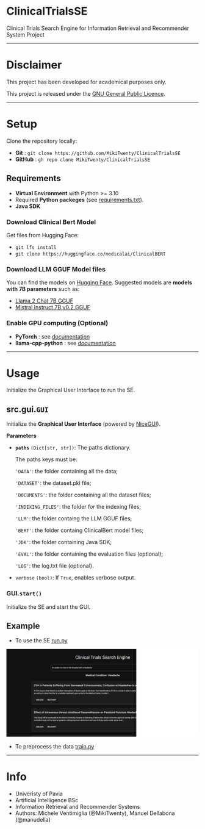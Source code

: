 # ClinicalTrialsSE

Clinical Trials Search Engine for Information Retrieval and Recommender System Project

---

# Disclaimer

This project has been developed for academical purposes only.

This project is released under the [GNU General Public Licence](https://github.com/MikiTwenty/ClinicalTrialsSE/blob/main/LICENSE).

---

# Setup

Clone the repository locally:

- **Git** : ```git clone https://github.com/MikiTwenty/ClinicalTrialsSE```
- **GitHub** : ```gh repo clone MikiTwenty/ClinicalTrialsSE```

## Requirements

- **Virtual Environment** with Python >= 3.10
- Required **Python packeges** (see [requirements.txt](https://github.com/MikiTwenty/ClinicalTrialsSE/blob/main/requirements.txt)).
- **Java SDK**

### Download Clinical Bert Model

Get files from Hugging Face:

- ```git lfs install```
- ```git clone https://huggingface.co/medicalai/ClinicalBERT```

### Download LLM GGUF Model files

You can find the models on [Hugging Face](https://huggingface.co/TheBloke).
Suggested models are **models with 7B parameters** such as:

- [Llama 2 Chat 7B GGUF](https://huggingface.co/TheBloke/Llama-2-7B-Chat-GGUF)
- [Mistral Instruct 7B v0.2 GGUF](https://huggingface.co/TheBloke/Mistral-7B-Instruct-v0.2-GGUF)

### Enable GPU computing (Optional)

- **PyTorch** : see [documentation](https://pytorch.org/get-started/locally/)
- **llama-cpp-python** : see [documentation](https://github.com/abetlen/llama-cpp-python/)

---

# Usage

Initialize the Graphical User Interface to run the SE.

## src.gui.```GUI```

Initialize the **Graphical User Interface** (powered by [NiceGUI](https://nicegui.io/)).

**Parameters**

- **```paths```** ```(Dict[str, str])```: The paths dictionary.

    The paths keys must be:

    ```'DATA'```: the folder containing all the data;

    ```'DATASET'```: the dataset.pkl file;

    ```'DOCUMENTS'```: the folder containing all the dataset files;

    ```'INDEXING_FILES'```: the folder for the indexing files;

    ```'LLM'```: the folder containg the LLM GGUF files;

    ```'BERT'```: the folder containg ClinicalBert model files;

    ```'JDK'```: the folder containing Java SDK;

    ```'EVAL'```: the folder containing the evaluation files (optional);

    ```'LOG'```: the log.txt file (optional).

- ```verbose``` ```(bool)```: If ```True```, enables verbose output.

### GUI.```start()```

Initialize the SE and start the GUI.

## Example

- To use the SE [run.py](https://github.com/MikiTwenty/ClinicalTrialsSE/blob/main/examples/run.py)

<img src="docs/media/gui.png"></img>

- To preprocess the data [train.py](https://github.com/MikiTwenty/ClinicalTrialsSE/blob/main/examples/train.ipynb)

---

# Info

- Univeristy of Pavia
- Artificial Intelligence BSc
- Information Retrieval and Recommender Systems
- Authors: Michele Ventimiglia (@MikiTwenty), Manuel Dellabona (@manudella)
